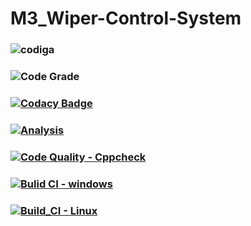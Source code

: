 # M3_Wiper-Control-System
### ![codiga](https://api.codiga.io/project/33411/score/svg)
### ![Code Grade](https://api.codiga.io/project/33411/status/svg)
### [![Codacy Badge](https://app.codacy.com/project/badge/Grade/80f6cb93a8c549b28592d7ab1c7ae722)](https://www.codacy.com/gh/BhargavaRaj/M3_Wiper-Control-System/dashboard?utm_source=github.com&amp;utm_medium=referral&amp;utm_content=BhargavaRaj/M3_Wiper-Control-System&amp;utm_campaign=Badge_Grade)
### [![Analysis](https://github.com/BhargavaRaj/M3_Wiper-Control-System/actions/workflows/Analysis.yml/badge.svg)](https://github.com/BhargavaRaj/M3_Wiper-Control-System/actions/workflows/Analysis.yml)
### [![Code Quality - Cppcheck](https://github.com/BhargavaRaj/M3_Wiper-Control-System/actions/workflows/Cppcheck.yml/badge.svg)](https://github.com/BhargavaRaj/M3_Wiper-Control-System/actions/workflows/Cppcheck.yml)
### [![Bulid CI - windows](https://github.com/BhargavaRaj/M3_Wiper-Control-System/actions/workflows/windows.yml/badge.svg)](https://github.com/BhargavaRaj/M3_Wiper-Control-System/actions/workflows/windows.yml)
### [![Build_CI - Linux](https://github.com/BhargavaRaj/M3_Wiper-Control-System/actions/workflows/Linux.yml/badge.svg)](https://github.com/BhargavaRaj/M3_Wiper-Control-System/actions/workflows/Linux.yml)

